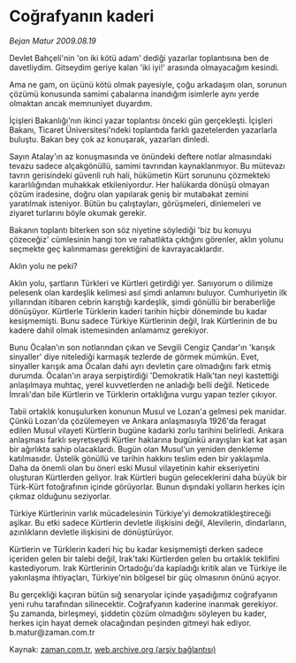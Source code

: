 # Coğrafyanın kaderi

*Bejan Matur 2009.08.19*

<tr><td class="metin" colspan="2" style="padding-top: 20px; padding-left: 5px; padding-right: 10px;">Devlet Bahçeli'nin 'on iki kötü adam' dediği yazarlar toplantısına ben de davetliydim. Gitseydim geriye kalan 'iki iyi!' arasında olmayacağım kesindi.</td></tr><tr><td class="metin" colspan="2" style="padding-top: 20px; padding-left: 5px; padding-right: 10px;"><p>Ama ne gam, on üçünü kötü olmak payesiyle, çoğu arkadaşım olan, sorunun çözümü konusunda samimi çabalarına inandığım isimlerle aynı yerde olmaktan ancak memnuniyet duyardım.
<p>İçişleri Bakanlığı'nın ikinci yazar toplantısı önceki gün gerçekleşti. İçişleri Bakanı, Ticaret Üniversitesi'ndeki toplantıda farklı gazetelerden yazarlarla buluştu. Bakan bey çok az konuşarak, yazarları dinledi.
<p>Sayın Atalay'ın az konuşmasında ve önündeki deftere notlar almasındaki tevazu sadece alçakgönüllü, samimi tavrından kaynaklanmıyor. Bu mütevazı tavrın gerisindeki güvenli ruh hali, hükümetin Kürt sorununu çözmekteki kararlılığından muhakkak etkileniyordur. Her halükarda dönüşü olmayan çözüm iradesine, doğru olan yapılarak geniş bir mutabakat zemini yaratılmak isteniyor. Bütün bu çalıştayları, görüşmeleri, dinlemeleri ve ziyaret turlarını böyle okumak gerekir.
<p>Bakanın toplantı biterken son söz niyetine söylediği 'biz bu konuyu çözeceğiz' cümlesinin hangi ton ve rahatlıkta çıktığını görenler, aklın yolunu seçmekte geç kalınmaması gerektiğini de kavrayacaklardır.
<p>Aklın yolu ne peki?
<p>Aklın yolu, şartların Türkleri ve Kürtleri getirdiği yer. Sanıyorum o dilimize pelesenk olan kardeşlik kelimesi asıl şimdi anlamını buluyor. Cumhuriyetin ilk yıllarından itibaren cebrin karıştığı kardeşlik, şimdi gönüllü bir beraberliğe dönüşüyor. Kürtlerle Türklerin kaderi tarihin hiçbir döneminde bu kadar kesişmemişti. Bunu sadece Türkiye Kürtlerinin değil, Irak Kürtlerinin de bu kadere dahil olmak istemesinden anlamamız gerekiyor. 
<p>Bunu Öcalan'ın son notlarından çıkan ve Sevgili Cengiz Çandar'ın 'karışık sinyaller' diye nitelediği karmaşık tezlerde de görmek mümkün. Evet, sinyaller karışık ama Öcalan dahi ayrı devletin çare olmadığını fark etmiş durumda. Öcalan'ın araya serpiştirdiği 'Demokratik Halk'tan neyi kastettiği anlaşılmaya muhtaç, yerel kuvvetlerden ne anladığı belli değil. Neticede İmralı'dan bile Kürtlerin ve Türklerin ortaklığına vurgu yapan tezler çıkıyor.
<p>Tabii ortaklık konuşulurken konunun Musul ve Lozan'a gelmesi pek manidar. Çünkü Lozan'da çözülemeyen ve Ankara anlaşmasıyla 1926'da feragat edilen Musul vilayeti Kürtlerin bugüne kadarki zorlu tarihini belirledi. Ankara anlaşması farklı seyretseydi Kürtler haklarına bugünkü arayışları kat kat aşan bir ağırlıkta sahip olacaklardı. Bugün olan Musul'un yeniden denkleme katılmasıdır. Üstelik gönüllü ve tarihin hakkını teslim eden bir yaklaşımla. Daha da önemli olan bu öneri eski Musul vilayetinin kahir ekseriyetini oluşturan Kürtlerden geliyor. Irak Kürtleri bugün geleceklerini daha büyük bir Türk-Kürt fotoğrafının içinde görüyorlar. Bunun dışındaki yolların herkes için çıkmaz olduğunu seziyorlar.
<p>Türkiye Kürtlerinin varlık mücadelesinin Türkiye'yi demokratikleştireceği aşikar. Bu etki sadece Kürtlerin devletle ilişkisini değil, Alevilerin, dindarların, azınlıkların devletle ilişkisini de dönüştürüyor.
<p>Kürtlerin ve Türklerin kaderi hiç bu kadar kesişmemişti derken sadece içeriden gelen bir talebi değil, Irak'taki Kürtlerden gelen bu ortaklık teklifini kastediyorum. Irak Kürtlerinin Ortadoğu'da kapladığı kritik alan ve Türkiye ile yakınlaşma ihtiyaçları, Türkiye'nin bölgesel bir güç olmasının önünü açıyor.
<p>Bu gerçekliği kaçıran bütün sığ senaryolar içinde yaşadığımız coğrafyanın yeni ruhu tarafından silinecektir. Coğrafyanın kaderine inanmak gerekiyor. Şu zamanda, birleşmeyi, şiddetin çözüm olmadığını söyleyen bu kader, herkes için hayat demek olacağından peşinden gitmeyi hak ediyor. b.matur@zaman.com.tr <br/></p></p></p></p></p></p></p></p></p></p></p></td></tr>

Kaynak: [zaman.com.tr](http://zaman.com.tr/yazar.do?yazino=882095), [web.archive.org (arşiv bağlantısı)](http://web.archive.org/web/20090824190046/http://www.zaman.com.tr:80/yazar.do?yazino=882095)

